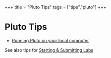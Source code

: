 +++
title = "Pluto Tips"
tags = ["tips","pluto"]
+++

# Pluto Tips
- [Running Pluto on your local computer](local/)

See also tips for [Starting & Submitting Labs](../labs/)
